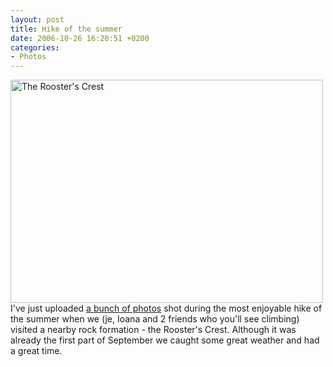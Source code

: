```yaml
---
layout: post
title: Hike of the summer
date: 2006-10-26 16:20:51 +0200
categories:
- Photos
---
```

<p><a href="http://www.flickr.com/photos/janos/tags/20060910tttrc/"><img src="http://static.flickr.com/106/279736077_6b7a846e1d.jpg" alt="The Rooster's Crest" border="0" width="500" height="357" class="image" /></a><br />
I've just uploaded <a href="http://www.flickr.com/photos/janos/tags/20060910tttrc/">a bunch of photos</a> shot during the most enjoyable hike of the summer when we (je, Ioana and 2 friends who you'll see climbing) visited a nearby rock formation - the Rooster's Crest. Although it was already the first part of September we caught some great weather and had a great time.</p>
